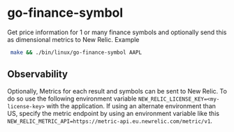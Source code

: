 # go-finance-symbol

Get price information for 1 or many finance symbols and optionally send this as dimensional metrics to New Relic.
Example

```bash
 make && ./bin/linux/go-finance-symbol AAPL
```

## Observability

Optionally, Metrics for each result and symbols can be sent to New Relic. To do so use the following environment variable `NEW_RELIC_LICENSE_KEY=<my-license-key>` with the application.
If using an alternate environment than US, specify the metric endpoint by using an environment variable like this `NEW_RELIC_METRIC_API=https://metric-api.eu.newrelic.com/metric/v1`.
